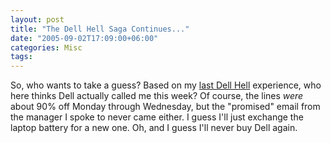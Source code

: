```yaml
---
layout: post
title: "The Dell Hell Saga Continues..."
date: "2005-09-02T17:09:00+06:00"
categories: Misc 
tags: 
---
```


So, who wants to take a guess? Based on my <a href="http://ray.camdenfamily.com/index.cfm/2005/8/26/More-Dell-Hell">last Dell Hell</a> experience, who here thinks Dell actually called me this week? Of course, the lines <i>were</i> about 90% off Monday through Wednesday, but the "promised" email from the manager I spoke to never came either. I guess I'll just exchange the laptop battery for a new one. Oh, and I guess I'll never buy Dell again.